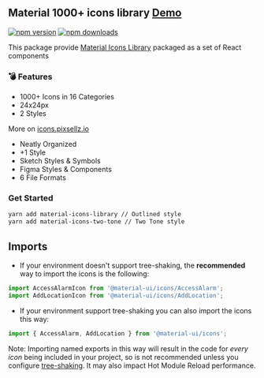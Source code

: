 ## Material 1000+ icons library [Demo](https://elv1n.github.io/material-icons-library/)

[![npm version](https://badgen.net/npm/v/material-icons-library)](https://npm.im/material-icons-library) [![npm downloads](https://badgen.net/npm/dm/material-icons-library)](https://npm.im/material-icons-library)

This package provide [Material Icons Library](https://icons.pixsellz.io/) packaged as a set of React components

### 💣 Features
* 1000+ Icons in 16 Categories
* 24x24px
* 2 Styles


More on [icons.pixsellz.io](https://icons.pixsellz.io/)
* Neatly Organized
* +1 Style
* Sketch Styles & Symbols
* Figma Styles & Components
* 6 File Formats

### Get Started

```bash
yarn add material-icons-library // Outlined style
yarn add material-icons-two-tone // Two Tone style
```

## Imports

- If your environment doesn't support tree-shaking, the **recommended** way to import the icons is the following:
```jsx
import AccessAlarmIcon from '@material-ui/icons/AccessAlarm';
import AddLocationIcon from '@material-ui/icons/AddLocation';
```

- If your environment support tree-shaking you can also import the icons this way:
```jsx
import { AccessAlarm, AddLocation } from '@material-ui/icons';
```

Note: Importing named exports in this way will result in the code for *every icon* being included in your project, so is not recommended unless you configure [tree-shaking](https://webpack.js.org/guides/tree-shaking/). It may also impact Hot Module Reload performance.
